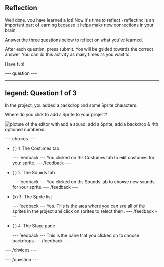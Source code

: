 ## Reflection

Well done, you have learned a lot! Now it's time to reflect - reflecting is an important part of learning because it helps make new connections in your brain.

Answer the three questions below to reflect on what you've learned.

After each question, press submit. You will be guided towards the correct answer. You can do this activity as many times as you want to.

Have fun!

--- question ---

---
legend: Question 1 of 3
---

In the project, you added a backdrop and some Sprite characters.

Where do you click to add a Sprite to your project?

![picture of the editor with add a sound, add a Sprite, add a backdrop & 4th optioned numbered.](images/question1.png)

--- choices ---

- ( ) 1: The Costumes tab

  --- feedback ---
You clicked on the Costumes tab to edit costumes for your sprite.
  --- /feedback ---

- ( ) 2: The Sounds tab

  --- feedback ---
You clicked on the Sounds tab to choose new sounds for your sprite.
  --- /feedback ---

- (x) 3: The Sprite list

  --- feedback ---
Yes. This is the area where you can see all of the sprites in the project and click on sprites to select them.
  --- /feedback ---

- ( ) 4: The Stage pane

  --- feedback ---
  This is the pane that you clicked on to choose backdrops
  --- /feedback ---

--- /choices ---

--- /question ---

